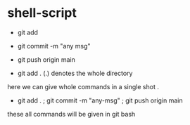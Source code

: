 # shell-script

* git add <file-name>
* git commit -m "any msg"
* git push origin main 

*  git add .
 (.) denotes the whole directory 

 here we can give whole commands in a single shot . 

 * git add . ; git commit -m "any-msg" ; git push origin main

 these all commands will be given in git bash

